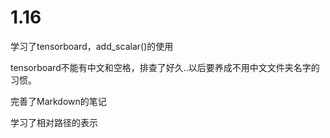# 1.16

学习了tensorboard，add_scalar()的使用

​	tensorboard不能有中文和空格，排查了好久..以后要养成不用中文文件夹名字的习惯。 

完善了Markdown的笔记

学习了相对路径的表示

